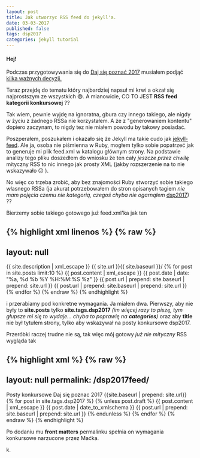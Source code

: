 ```yaml
---
layout: post
title: Jak utworzyc RSS feed do jekyll'a.
date: 03-03-2017
published: false
tags: dsp2017
categories: jekyll tutorial
---
```


#### Hej!

Podczas przygotowywania się do [Daj się poznać 2017](http://dajsiepoznac.pl/) musiałem podjąć [kilka ważnych decyzji.]()

Teraz przejdę do tematu który najbardziej napsuł mi krwi a okzał się najprostszym ze wszystkich :smile:. A mianowicie, CO TO JEST **RSS feed kategorii konkursowej** ??<!--more-->

Tak wiem, pewnie wyjdę na ignoratna, gbura czy innego takiego, ale nigdy w życiu z żadnego RSSa nie korzystałem. A że z "generowaniem kontentu" dopiero zaczynam, to nigdy tez nie miałem powodu by takowy posiadać. 

Poszperałem, poszukałem i okazało się że Jekyll ma takie cudo jak [jekyll-feed](https://github.com/jekyll/jekyll-feed). Ale ja, osoba nie piśmienna w Ruby, mogłem tylko sobie popatrzeć jak to generuje mi plik feed.xml w katalogu głównym strony. Na podstawie analizy tego pliku doszedłem do wniosku że ten cały _jeszcze przez chwilę_ mityczny RSS to nic innego jak prosty XML (jakby rozszerzenie na to nie wskazywało :confused: ).

No więc co trzeba zrobić, aby bez znajomości Ruby stworzyć sobie takiego własnego RSSa (ja akurat potrzebowałem do stron opisanych tagiem _nie mam pojęcia czemu nie kategorią, czegoś chyba nie ogarnąłem_ [dsp2017]({{site.url}}/dsp2017/)) ??

Bierzemy sobie takiego gotowego już feed.xml'ka jak ten

{% highlight xml linenos %}
{% raw %}
---
layout: null
---
<?xml version="1.0" encoding="UTF-8"?>
<rss version="2.0" xmlns:atom="http://www.w3.org/2005/Atom">
  <channel>
    <title>{{ site.title | xml_escape }}</title>
    <description>{{ site.description | xml_escape }}</description>
    <link>{{ site.url }}{{ site.baseurl }}/</link>
    <atom:link href="{{ "/feed.xml" | prepend: site.baseurl | prepend: site.url }}" rel="self" type="application/rss+xml" />
    {% for post in site.posts limit:10 %}
      <item>
        <title>{{ post.title | xml_escape }}</title>
        <description>{{ post.content | xml_escape }}</description>
        <pubDate>{{ post.date | date: "%a, %d %b %Y %H:%M:%S %z" }}</pubDate>
        <link>{{ post.url | prepend: site.baseurl | prepend: site.url }}</link>
        <guid isPermaLink="true">{{ post.url | prepend: site.baseurl | prepend: site.url }}</guid>
      </item>
    {% endfor %}
  </channel>
</rss>
{% endraw %}
{% endhighlight %}

i przerabiamy pod konkretne wymagania. Ja miałem dwa. Pierwszy, aby nie były to **site.posts** tylko **site.tags.dsp2017** _(im więcej razy to piszę, tym głupsze mi się to wydaje... chyba to poprawię na **categories**)_ oraz aby **title** nie był tytułem strony, tylko aby wskazywał na posty konkursowe dsp2017.

Przeróbki raczej trudne nie są, tak więc mój gotowy _już nie mityczny_ RSS wygląda tak

{% highlight xml %}
 {% raw %}
  ---
  layout: null
  permalink: /dsp2017feed/
  ---
  <?xml version="1.0" encoding="utf-8"?>
  <rss version="2.0" xmlns:atom="http://www.w3.org/2005/Atom">
    <channel>
      <title>DSP2017 Posts</title>
      <description>Posty konkursowe Daj się poznac 2017</description>
      <link>{{site.baseurl | prepend: site.url}}</link>
      {% for post in site.tags.dsp2017 %}
        {% unless post.draft %}
          <item>
            <title>{{ post.title | xml_escape }}</title>
            <description>{{ post.content | xml_escape }}</description>
            <pubDate>{{ post.date | date_to_xmlschema }}</pubDate>
            <link>{{ post.url | prepend: site.baseurl | prepend: site.url }}</link>
          </item>
        {% endunless %}
      {% endfor %}
    </channel>
  </rss>
  {% endraw %}
{% endhighlight %}

Po dodaniu mu **front matters** permalinku spełnia on wymagania konkursowe narzucone przez Maćka.

k.
